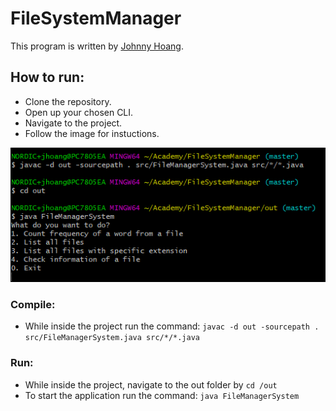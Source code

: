 # FileSystemManager

This program is written by [Johnny Hoang](https://github.com/flaakan).

## How to run:
* Clone the repository.
* Open up your chosen CLI.
* Navigate to the project.
* Follow the image for instuctions.

![](/instructions.PNG)

### Compile:
* While inside the project run the command:  `javac -d out -sourcepath . src/FileManagerSystem.java src/*/*.java`

### Run:
* While inside the project, navigate to the out folder by `cd /out`
* To start the application run the command: `java FileManagerSystem`
